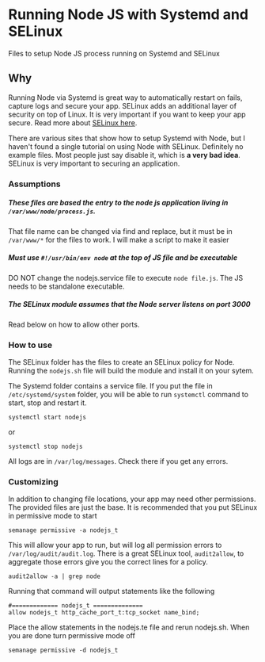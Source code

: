 # Running Node JS with Systemd and SELinux
Files to setup Node JS process running on Systemd and SELinux

## Why
Running Node via Systemd is great way to automatically restart on fails, capture logs and secure your app. SELinux adds an additional layer of security on top of Linux. It is very important if you want to keep your app secure. Read more about [SELinux here](https://www.digitalocean.com/community/tutorials/an-introduction-to-selinux-on-centos-7-part-1-basic-concepts).

There are various sites that show how to setup Systemd with Node, but I haven't found a single tutorial on using Node with SELinux. Definitely no example files. Most people just say disable it, which is **a very bad idea**. SELinux is very important to securing an application.

### Assumptions
##### These files are based the entry to the node js application living in `/var/www/node/process.js`. 
That file name can be changed via find and replace, but it must be in `/var/www/*` for the files to work. I will make a script to make it easier
##### Must use `#!/usr/bin/env node` at the top of JS file and be executable
DO NOT change the nodejs.service file to execute `node file.js`. The JS needs to be standalone executable.
##### The SELinux module assumes that the Node server listens on port 3000
Read below on how to allow other ports.

### How to use
The SELinux folder has the files to create an SELinux policy for Node. Running the `nodejs.sh` file will build the module and install it on your sytem.

The Systemd folder contains a service file. If you put the file in `/etc/systemd/system` folder, you will be able to run `systemctl` command to start, stop and restart it.
```
systemctl start nodejs
```
or
```
systemctl stop nodejs
```
All logs are in `/var/log/messages`. Check there if you get any errors.

### Customizing
In addition to changing file locations, your app may need other permissions. The provided files are just the base. It is recommended that you put SELinux in permissive mode to start
```shell
semanage permissive -a nodejs_t
```
This will allow your app to run, but will log all permission errors to `/var/log/audit/audit.log`. There is a great SELinux tool, `audit2allow`,  to aggregate those errors give you the correct lines for a policy.
```shell
audit2allow -a | grep node
```
Running that command will output statements like the following
```
#============= nodejs_t ==============
allow nodejs_t http_cache_port_t:tcp_socket name_bind;
```
Place the allow statements in the nodejs.te file and rerun nodejs.sh. When you are done turn permissive mode off
```
semanage permissive -d nodejs_t
```
